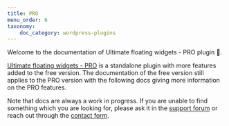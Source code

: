 ```yaml
---
title: PRO
menu_order: 6
taxonomy:
    doc_category: wordpress-plugins
---
```


Welcome to the documentation of Ultimate floating widgets - PRO plugin 👋.

[Ultimate floating widgets - PRO](/wordpress-plugins/ultimate-floating-widgets/) is a standalone plugin with more features added to the free version. The documentation of the free version still applies to the PRO version with the following docs giving more information on the PRO features.

Note that docs are always a work in progress. If you are unable to find something which you are looking for, please ask it in the [support forum](/forum) or reach out through the [contact form](/contact/).